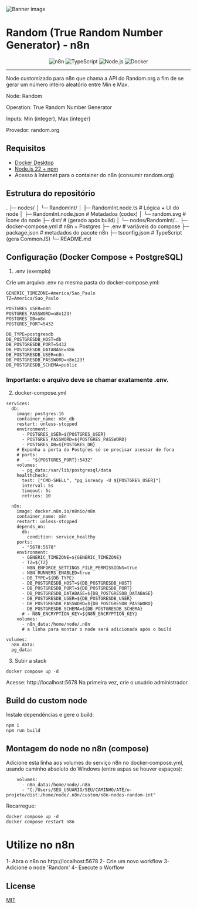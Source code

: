 ![Banner image](https://user-images.githubusercontent.com/10284570/173569848-c624317f-42b1-45a6-ab09-f0ea3c247648.png)

# Random (True Random Number Generator) - n8n

<div align="center">

![n8n](https://img.shields.io/badge/n8n-community%20node-28a9ff?logo=n8n&logoColor=white)
![TypeScript](https://img.shields.io/badge/TypeScript-5.8.3-3178C6?style=for-the-badge&logo=typescript&logoColor=white)
![Node.js](https://img.shields.io/badge/Node.js-22%20LTS-339933?logo=node.js&logoColor=white)
![Docker](https://img.shields.io/badge/Docker-Compose-2496ED?logo=docker&logoColor=white)

</div>

---

Node customizado para n8n que chama a API do Random.org a fim de se gerar um número inteiro aleatório entre Min e Max.

Node: Random

Operation: True Random Number Generator

Inputs: Min (integer), Max (integer)

Provedor: random.org

## Requisitos

- [Docker Desktop](https://docs.docker.com/get-started/get-docker/)
- [Node.js 22 + npm](https://nodejs.org/en/download)
- Acesso à Internet para o container do n8n (consumir random.org)

## Estrutura do repositório

.
├─ nodes/
│ └─ RandomInt/
│ ├─ RandomInt.node.ts # Lógica + UI do node
│ ├─ RandomInt.node.json # Metadados (codex)
│ └─ random.svg # Ícone do node
├─ dist/ # (gerado após build)
│ └─ nodes/RandomInt/...
├─ docker-compose.yml # n8n + Postgres
├─ .env # variáveis do compose
├─ package.json # metadados do pacote n8n
├─ tsconfig.json # TypeScript (gera CommonJS)
└─ README.md

## Configuração (Docker Compose + PostgreSQL)

1. .env (exemplo)

Crie um arquivo .env na mesma pasta do docker-compose.yml:

```
GENERIC_TIMEZONE=America/Sao_Paulo
TZ=America/Sao_Paulo

POSTGRES_USER=n8n
POSTGRES_PASSWORD=n8n123!
POSTGRES_DB=n8n
POSTGRES_PORT=5432

DB_TYPE=postgresdb
DB_POSTGRESDB_HOST=db
DB_POSTGRESDB_PORT=5432
DB_POSTGRESDB_DATABASE=n8n
DB_POSTGRESDB_USER=n8n
DB_POSTGRESDB_PASSWORD=n8n123!
DB_POSTGRESDB_SCHEMA=public
```

### Importante: o arquivo deve se chamar exatamente .env.

2. docker-compose.yml

```
services:
  db:
    image: postgres:16
    container_name: n8n_db
    restart: unless-stopped
    environment:
      - POSTGRES_USER=${POSTGRES_USER}
      - POSTGRES_PASSWORD=${POSTGRES_PASSWORD}
      - POSTGRES_DB=${POSTGRES_DB}
    # Exponha a porta do Postgres só se precisar acessar de fora
    # ports:
    #   - "${POSTGRES_PORT}:5432"
    volumes:
      - pg_data:/var/lib/postgresql/data
    healthcheck:
      test: ["CMD-SHELL", "pg_isready -U ${POSTGRES_USER}"]
      interval: 5s
      timeout: 5s
      retries: 10

  n8n:
    image: docker.n8n.io/n8nio/n8n
    container_name: n8n
    restart: unless-stopped
    depends_on:
      db:
        condition: service_healthy
    ports:
      - "5678:5678"
    environment:
      - GENERIC_TIMEZONE=${GENERIC_TIMEZONE}
      - TZ=${TZ}
      - N8N_ENFORCE_SETTINGS_FILE_PERMISSIONS=true
      - N8N_RUNNERS_ENABLED=true
      - DB_TYPE=${DB_TYPE}
      - DB_POSTGRESDB_HOST=${DB_POSTGRESDB_HOST}
      - DB_POSTGRESDB_PORT=${DB_POSTGRESDB_PORT}
      - DB_POSTGRESDB_DATABASE=${DB_POSTGRESDB_DATABASE}
      - DB_POSTGRESDB_USER=${DB_POSTGRESDB_USER}
      - DB_POSTGRESDB_PASSWORD=${DB_POSTGRESDB_PASSWORD}
      - DB_POSTGRESDB_SCHEMA=${DB_POSTGRESDB_SCHEMA}
      # - N8N_ENCRYPTION_KEY=${N8N_ENCRYPTION_KEY}
    volumes:
      - n8n_data:/home/node/.n8n
      # a linha para montar o node será adicionada após o build

volumes:
  n8n_data:
  pg_data:
```

3. Subir a stack

```
docker compose up -d
```

Acesse: http://localhost:5678
Na primeira vez, crie o usuário administrador.

## Build do custom node

Instale dependências e gere o build:

```
npm i
npm run build
```

## Montagem do node no n8n (compose)

Adicione esta linha aos volumes do serviço n8n no docker-compose.yml, usando caminho absoluto do Windows (entre aspas se houver espaços):

```
    volumes:
      - n8n_data:/home/node/.n8n
      - "C:/Users/SEU_USUARIO/SEU/CAMINHO/ATÉ/o-projeto/dist:/home/node/.n8n/custom/n8n-nodes-random-int"
```

Recarregue:

```
docker compose up -d
docker compose restart n8n
```

# Utilize no n8n

1- Abra o n8n no http://localhost:5678
2- Crie um novo workflow
3- Adicione o node 'Random'
4- Execute o Worflow

## License

[MIT](https://github.com/n8n-io/n8n-nodes-starter/blob/master/LICENSE.md)
